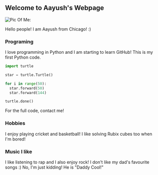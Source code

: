 ## Welcome to Aayush's Webpage

![Pic Of Me:](https://cricclubs.com/documentsRep/profilePics/5693f739-fc5e-40b4-bd55-e6015a929fd4.jpg)

Hello people! I am Aayush from Chicago! :)

### Programing

I love programming in Python and I am starting to learn GitHub! This is my first Python code.

```python
import turtle

star = turtle.Turtle()

for i in range(50):
  star.forward(50)
  star.forward(144) 

turtle.done()
```
For the full code, contact me! 

### Hobbies

I enjoy playing cricket and basketball! I like solving Rubix cubes too when I'm bored! 

### Music I like

I like listening to rap and I also enjoy rock! I don't like my dad's favourite songs :) No, I'm just kidding! He is "Daddy Cool!"
